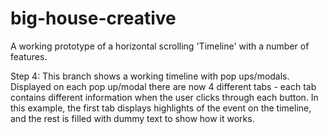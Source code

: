 # big-house-creative
A working prototype of a horizontal scrolling 'Timeline' with a number of features.

Step 4: This branch shows a working timeline with pop ups/modals. Displayed on each pop up/modal there are now 4 different tabs - each tab contains different information when the user clicks through each button. In this example, the first tab displays highlights of the event on the timeline, and the rest is filled with dummy text to show how it works.
